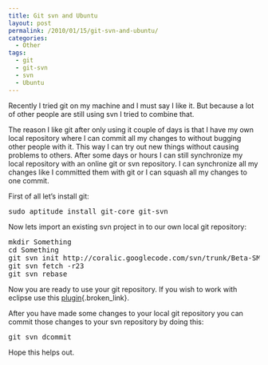 ```yaml
---
title: Git svn and Ubuntu
layout: post
permalink: /2010/01/15/git-svn-and-ubuntu/
categories:
  - Other
tags:
  - git
  - git-svn
  - svn
  - Ubuntu
---
```

Recently I tried git on my machine and I must say I like it. But because a lot of other people are still using svn I tried to combine that.<!--more-->

  
The reason I like git after only using it couple of days is that I have my own local repository where I can commit all my changes to without bugging other people with it. This way I can try out new things without causing problems to others. After some days or hours I can still synchronize my local repository with an online git or svn repository. I can synchronize all my changes like I committed them with git or I can squash all my changes to one commit.

First of all let&#8217;s install git:

<pre>sudo aptitude install git-core git-svn
</pre>

Now lets import an existing svn project in to our own local git repository:

<pre>mkdir Something
cd Something
git svn init http://coralic.googlecode.com/svn/trunk/Beta-SMS
git svn fetch -r23
git svn rebase
</pre>

Now you are ready to use your git repository. If you wish to work with eclipse use this [plugin][1]{.broken_link}.

After you have made some changes to your local git repository you can commit those changes to your svn repository by doing this:

<pre>git svn dcommit
</pre>

Hope this helps out.

 [1]: http://www.eclipse.org/egit/install.php